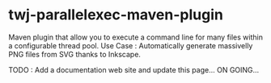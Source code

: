 # twj-parallelexec-maven-plugin 

Maven plugin that allow you to execute a command line for many files within a configurable thread pool.
Use Case : Automatically generate massivelly PNG files from SVG thanks to Inkscape.

TODO : Add a documentation web site and update this page... ON GOING...
